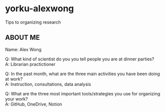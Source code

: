 # yorku-alexwong
Tips to organizing research

## ABOUT ME
Name: Alex Wong

Q: What kind of scientist do you you tell people you are at dinner parties? <br>
A: Librarian practictioner

Q: In the past month, what are the three main activities you have been doing at work? <br>
A: Instruction, consultations, data analysis

Q: What are the three most important tools/strategies you use for organizing your work? <br>
A: GitHub, OneDrive, Notion
